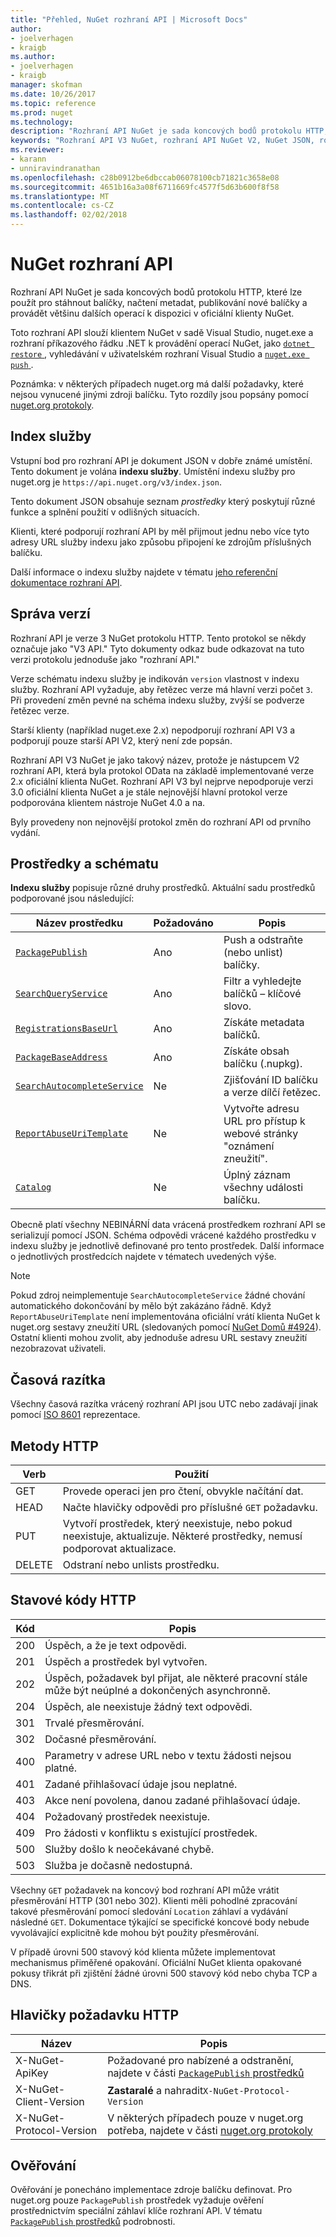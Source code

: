 ```yaml
---
title: "Přehled, NuGet rozhraní API | Microsoft Docs"
author:
- joelverhagen
- kraigb
ms.author:
- joelverhagen
- kraigb
manager: skofman
ms.date: 10/26/2017
ms.topic: reference
ms.prod: nuget
ms.technology: 
description: "Rozhraní API NuGet je sada koncových bodů protokolu HTTP, které je možné stáhnout balíčky, načíst metadata, publikujte nové balíčky atd."
keywords: "Rozhraní API V3 NuGet, rozhraní API NuGet V2, NuGet JSON, rozhraní API registrace NuGet NuGet API ploché kontejner, NuGet nupkg rozhraní API, NuGet metadat rozhraní API, hledání NuGet rozhraní API a NuGet nabízené rozhraní API, NuGe publikovat rozhraní API, NuGet odstranit rozhraní API, rozhraní API, protokol NuGet unlist NuGet"
ms.reviewer:
- karann
- unniravindranathan
ms.openlocfilehash: c28b0912be6dbccab06078100cb71821c3658e08
ms.sourcegitcommit: 4651b16a3a08f6711669fc4577f5d63b600f8f58
ms.translationtype: MT
ms.contentlocale: cs-CZ
ms.lasthandoff: 02/02/2018
---
```

# <a name="nuget-api"></a>NuGet rozhraní API

Rozhraní API NuGet je sada koncových bodů protokolu HTTP, které lze použít pro stáhnout balíčky, načtení metadat, publikování nové balíčky a provádět většinu dalších operací k dispozici v oficiální klienty NuGet.

Toto rozhraní API slouží klientem NuGet v sadě Visual Studio, nuget.exe a rozhraní příkazového řádku .NET k provádění operací NuGet, jako [ `dotnet restore` ](/dotnet/articles/core/preview3/tools/dotnet-restore), vyhledávání v uživatelském rozhraní Visual Studio a [ `nuget.exe push` ](../tools/cli-ref-push.md).

Poznámka: v některých případech nuget.org má další požadavky, které nejsou vynucené jinými zdroji balíčku. Tyto rozdíly jsou popsány pomocí [nuget.org protokoly](nuget-protocols.md).

## <a name="service-index"></a>Index služby

Vstupní bod pro rozhraní API je dokument JSON v dobře známé umístění. Tento dokument je volána **indexu služby**.
Umístění indexu služby pro nuget.org je `https://api.nuget.org/v3/index.json`.

Tento dokument JSON obsahuje seznam *prostředky* který poskytují různé funkce a splnění použití v odlišných situacích.

Klienti, které podporují rozhraní API by měl přijmout jednu nebo více tyto adresy URL služby indexu jako způsobu připojení ke zdrojům příslušných balíčku.

Další informace o indexu služby najdete v tématu [jeho referenční dokumentace rozhraní API](service-index.md).

## <a name="versioning"></a>Správa verzí

Rozhraní API je verze 3 NuGet protokolu HTTP. Tento protokol se někdy označuje jako "V3 API." Tyto dokumenty odkaz bude odkazovat na tuto verzi protokolu jednoduše jako "rozhraní API."

Verze schématu indexu služby je indikován `version` vlastnost v indexu služby. Rozhraní API vyžaduje, aby řetězec verze má hlavní verzi počet `3`. Při provedení změn pevné na schéma indexu služby, zvýší se podverze řetězec verze.

Starší klienty (například nuget.exe 2.x) nepodporují rozhraní API V3 a podporují pouze starší API V2, který není zde popsán.

Rozhraní API V3 NuGet je jako takový název, protože je nástupcem V2 rozhraní API, která byla protokol OData na základě implementované verze 2.x oficiální klienta NuGet. Rozhraní API V3 byl nejprve nepodporuje verzi 3.0 oficiální klienta NuGet a je stále nejnovější hlavní protokol verze podporována klientem nástroje NuGet 4.0 a na. 

Byly provedeny non nejnovější protokol změn do rozhraní API od prvního vydání.

## <a name="resources-and-schema"></a>Prostředky a schématu

**Indexu služby** popisuje různé druhy prostředků. Aktuální sadu prostředků podporované jsou následující:

Název prostředku                                                          | Požadováno | Popis
---------------------------------------------------------------------- | -------- | -----------
[`PackagePublish`](package-publish-resource.md)                        | Ano      | Push a odstraňte (nebo unlist) balíčky.
[`SearchQueryService`](search-query-service-resource.md)               | Ano      | Filtr a vyhledejte balíčků – klíčové slovo.
[`RegistrationsBaseUrl`](registration-base-url-resource.md)            | Ano      | Získáte metadata balíčků.
[`PackageBaseAddress`](package-base-address-resource.md)               | Ano      | Získáte obsah balíčku (.nupkg).
[`SearchAutocompleteService`](search-autocomplete-service-resource.md) | Ne       | Zjišťování ID balíčku a verze dílčí řetězec.
[`ReportAbuseUriTemplate`](report-abuse-resource.md)                   | Ne       | Vytvořte adresu URL pro přístup k webové stránky "oznámení zneužití".
[`Catalog`](catalog-resource.md)                                       | Ne       | Úplný záznam všechny události balíčku.

Obecně platí všechny NEBINÁRNÍ data vrácená prostředkem rozhraní API se serializují pomocí JSON. Schéma odpovědi vrácené každého prostředku v indexu služby je jednotlivě definované pro tento prostředek. Další informace o jednotlivých prostředcích najdete v tématech uvedených výše.

> [!Note]
> Pokud zdroj neimplementuje `SearchAutocompleteService` žádné chování automatického dokončování by mělo být zakázáno řádně. Když `ReportAbuseUriTemplate` není implementována oficiální vrátí klienta NuGet k nuget.org sestavy zneužití URL (sledovaných pomocí [NuGet Domů #4924](https://github.com/NuGet/Home/issues/4924)). Ostatní klienti mohou zvolit, aby jednoduše adresu URL sestavy zneužití nezobrazovat uživateli.

## <a name="timestamps"></a>Časová razítka

Všechny časová razítka vrácený rozhraní API jsou UTC nebo zadávají jinak pomocí [ISO 8601](https://www.iso.org/iso-8601-date-and-time-format.html) reprezentace. 

## <a name="http-methods"></a>Metody HTTP

Verb   | Použití
------ | -----------
GET    | Provede operaci jen pro čtení, obvykle načítání dat.
HEAD   | Načte hlavičky odpovědi pro příslušné `GET` požadavku.
PUT    | Vytvoří prostředek, který neexistuje, nebo pokud neexistuje, aktualizuje. Některé prostředky, nemusí podporovat aktualizace.
DELETE | Odstraní nebo unlists prostředku.

## <a name="http-status-codes"></a>Stavové kódy HTTP

Kód | Popis
---- | -----
200  | Úspěch, a že je text odpovědi.
201  | Úspěch a prostředek byl vytvořen.
202  | Úspěch, požadavek byl přijat, ale některé pracovní stále může být neúplné a dokončených asynchronně.
204  | Úspěch, ale neexistuje žádný text odpovědi.
301  | Trvalé přesměrování.
302  | Dočasné přesměrování.
400  | Parametry v adrese URL nebo v textu žádosti nejsou platné.
401  | Zadané přihlašovací údaje jsou neplatné.
403  | Akce není povolena, danou zadané přihlašovací údaje.
404  | Požadovaný prostředek neexistuje.
409  | Pro žádosti v konfliktu s existující prostředek.
500  | Služby došlo k neočekávané chybě.
503  | Služba je dočasně nedostupná.

Všechny `GET` požadavek na koncový bod rozhraní API může vrátit přesměrování HTTP (301 nebo 302). Klienti měli pohodlné zpracování takové přesměrování pomocí sledování `Location` záhlaví a vydávání následné `GET`. Dokumentace týkající se specifické koncové body nebude vyvolávající explicitně kde mohou být použity přesměrování.

V případě úrovni 500 stavový kód klienta můžete implementovat mechanismus přiměřené opakování. Oficiální NuGet klienta opakované pokusy třikrát při zjištění žádné úrovni 500 stavový kód nebo chyba TCP a DNS.

## <a name="http-request-headers"></a>Hlavičky požadavku HTTP

Název                     | Popis
------------------------ | -----------
X-NuGet-ApiKey           | Požadované pro nabízené a odstranění, najdete v části [ `PackagePublish` prostředků](package-publish-resource.md)
X-NuGet-Client-Version   | **Zastaralé** a nahradit`X-NuGet-Protocol-Version`
X-NuGet-Protocol-Version | V některých případech pouze v nuget.org potřeba, najdete v části [nuget.org protokoly](NuGet-Protocols.md)

## <a name="authentication"></a>Ověřování

Ověřování je ponecháno implementace zdroje balíčku definovat. Pro nuget.org pouze `PackagePublish` prostředek vyžaduje ověření prostřednictvím speciální záhlaví klíče rozhraní API. V tématu [ `PackagePublish` prostředků](package-publish-resource.md) podrobnosti.
